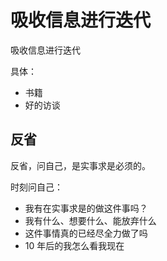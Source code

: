 # 吸收信息进行迭代

吸收信息进行迭代

具体：

- 书籍
- 好的访谈


## 反省

反省，问自己，是实事求是必须的。

时刻问自己：


- 我有在实事求是的做这件事吗？
- 我有什么、想要什么、能放弃什么
- 这件事情真的已经尽全力做了吗
- 10 年后的我怎么看我现在